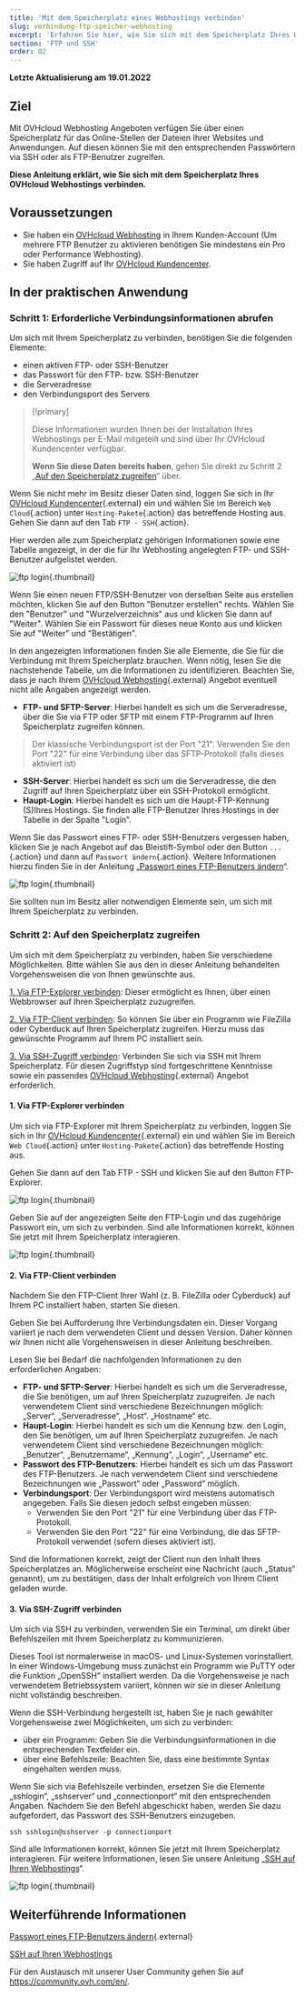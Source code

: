 ```yaml
---
title: 'Mit dem Speicherplatz eines Webhostings verbinden'
slug: verbindung-ftp-speicher-webhosting
excerpt: 'Erfahren Sie hier, wie Sie sich mit dem Speicherplatz Ihres OVHcloud Webhostings verbinden'
section: 'FTP und SSH'
order: 02
---
```


**Letzte Aktualisierung am 19.01.2022**

## Ziel 

Mit OVHcloud Webhosting Angeboten verfügen Sie über einen Speicherplatz für das Online-Stellen der Dateien Ihrer Websites und Anwendungen. Auf diesen können Sie mit den entsprechenden Passwörtern via SSH oder als FTP-Benutzer zugreifen.

**Diese Anleitung erklärt, wie Sie sich mit dem Speicherplatz Ihres OVHcloud Webhostings verbinden.**

## Voraussetzungen

- Sie haben ein [OVHcloud Webhosting](https://www.ovh.de/hosting) in Ihrem Kunden-Account (Um mehrere FTP Benutzer zu aktivieren benötigen Sie mindestens ein Pro oder Performance Webhosting).
- Sie haben Zugriff auf Ihr [OVHcloud Kundencenter](https://www.ovh.com/auth/?action=gotomanager&from=https://www.ovh.de/&ovhSubsidiary=de). 

## In der praktischen Anwendung

### Schritt 1: Erforderliche Verbindungsinformationen abrufen

Um sich mit Ihrem Speicherplatz zu verbinden, benötigen Sie die folgenden Elemente:

- einen aktiven FTP- oder SSH-Benutzer
- das Passwort für den FTP- bzw. SSH-Benutzer
- die Serveradresse
- den Verbindungsport des Servers

> [!primary]
>
> Diese Informationen wurden Ihnen bei der Installation Ihres Webhostings per E-Mail mitgeteilt und sind über Ihr OVHcloud Kundencenter verfügbar.
>
> **Wenn Sie diese Daten bereits haben**, gehen Sie direkt zu Schritt 2 „[Auf den Speicherplatz zugreifen](./#schritt-2-auf-den-speicherplatz-zugreifen)“ über.
> 

Wenn Sie nicht mehr im Besitz dieser Daten sind, loggen Sie sich in Ihr [OVHcloud Kundencenter](https://www.ovh.com/auth/?action=gotomanager&from=https://www.ovh.de/&ovhSubsidiary=de){.external} ein und wählen Sie im Bereich `Web Cloud`{.action} unter `Hosting-Pakete`{.action} das betreffende Hosting aus. Gehen Sie dann auf den Tab `FTP - SSH`{.action}. 

Hier werden alle zum Speicherplatz gehörigen Informationen sowie eine Tabelle angezeigt, in der die für Ihr Webhosting angelegten FTP- und SSH-Benutzer aufgelistet werden.

![ftp login](images/connect-ftp-step1.png){.thumbnail}

Wenn Sie einen neuen FTP/SSH-Benutzer von derselben Seite aus erstellen möchten, klicken Sie auf den Button "Benutzer erstellen" rechts.
Wählen Sie den "Benutzer" und "Wurzelverzeichnis" aus und klicken Sie dann auf "Weiter". Wählen Sie ein Passwort für dieses neue Konto aus und klicken Sie auf "Weiter" und "Bestätigen".

In den angezeigten Informationen finden Sie alle Elemente, die Sie für die Verbindung mit Ihrem Speicherplatz brauchen. Wenn nötig, lesen Sie die nachstehende Tabelle, um die Informationen zu identifizieren. Beachten Sie, dass je nach Ihrem [OVHcloud Webhosting](https://www.ovhcloud.com/de/web-hosting/){.external} Angebot eventuell nicht alle Angaben angezeigt werden.

- **FTP- und SFTP-Server**: Hierbei handelt es sich um die Serveradresse, über die Sie via FTP oder SFTP mit einem FTP-Programm auf Ihren Speicherplatz zugreifen können.

> Der klassische Verbindungsport ist der Port "21". Verwenden Sie den Port "22" für eine Verbindung über das SFTP-Protokoll (falls dieses aktiviert ist)

- **SSH-Server**: Hierbei handelt es sich um die Serveradresse, die den Zugriff auf Ihren Speicherplatz über ein SSH-Protokoll ermöglicht.
- **Haupt-Login**: Hierbei handelt es sich um die Haupt-FTP-Kennung (S)Ihres Hostings. Sie finden alle FTP-Benutzer Ihres Hostings in der Tabelle in der Spalte "Login".

Wenn Sie das Passwort eines FTP- oder SSH-Benutzers vergessen haben, klicken Sie je nach Angebot auf das Bleistift-Symbol oder den Button `...`{.action} und dann auf `Passwort ändern`{.action}. Weitere Informationen hierzu finden Sie in der Anleitung „[Passwort eines FTP-Benutzers ändern](https://docs.ovh.com/de/hosting/ftp-benutzer-passwort-aendern/)“.

![ftp login](images/connect-ftp-step2.png){.thumbnail}

Sie sollten nun im Besitz aller notwendigen Elemente sein, um sich mit Ihrem Speicherplatz zu verbinden.

### Schritt 2: Auf den Speicherplatz zugreifen

Um sich mit dem Speicherplatz zu verbinden, haben Sie verschiedene Möglichkeiten. Bitte wählen Sie aus den in dieser Anleitung behandelten Vorgehensweisen die von Ihnen gewünschte aus.

[1. Via FTP-Explorer verbinden](#ftpexplorer): Dieser ermöglicht es Ihnen, über einen Webbrowser auf Ihren Speicherplatz zuzugreifen.

[2. Via FTP-Client verbinden](#ftpsoftware): So können Sie über ein Programm wie FileZilla oder Cyberduck auf Ihren Speicherplatz zugreifen. Hierzu muss das gewünschte Programm auf Ihrem PC installiert sein.

[3. Via SSH-Zugriff verbinden](#ssh): Verbinden Sie sich via SSH mit Ihrem Speicherplatz. Für diesen Zugriffstyp sind fortgeschrittene Kenntnisse sowie ein passendes [OVHcloud Webhosting](https://www.ovhcloud.com/de/web-hosting/){.external} Angebot erforderlich.

#### 1. Via FTP-Explorer verbinden <a name="ftpexplorer"></a>

Um sich via FTP-Explorer mit Ihrem Speicherplatz zu verbinden, loggen Sie sich in Ihr [OVHcloud Kundencenter](https://www.ovh.com/auth/?action=gotomanager&from=https://www.ovh.de/&ovhSubsidiary=de){.external} ein und wählen Sie im Bereich `Web Cloud`{.action} unter `Hosting-Pakete`{.action} das betreffende Hosting aus. 

Gehen Sie dann auf den Tab FTP - SSH und klicken Sie auf den Button FTP-Explorer. 

![ftp login](images/connect-ftp-step3.png){.thumbnail}

Geben Sie auf der angezeigten Seite den FTP-Login und das zugehörige Passwort ein, um sich zu verbinden. Sind alle Informationen korrekt, können Sie jetzt mit Ihrem Speicherplatz interagieren.

![ftp login](images/connect-ftp-step4.png){.thumbnail}

#### 2. Via FTP-Client verbinden <a name="ftpsoftware"></a>

Nachdem Sie den FTP-Client Ihrer Wahl (z. B. FileZilla oder Cyberduck) auf Ihrem PC installiert haben, starten Sie diesen. 

Geben Sie bei Aufforderung Ihre Verbindungsdaten ein. Dieser Vorgang variiert je nach dem verwendeten Client und dessen Version. Daher können wir Ihnen nicht alle Vorgehensweisen in dieser Anleitung beschreiben.

Lesen Sie bei Bedarf die nachfolgenden Informationen zu den erforderlichen Angaben:

- **FTP- und SFTP-Server**: Hierbei handelt es sich um die Serveradresse, die Sie benötigen, um auf Ihren Speicherplatz zuzugreifen. Je nach verwendetem Client sind verschiedene Bezeichnungen möglich: „Server“, „Serveradresse“, „Host“. „Hostname“ etc.
- **Haupt-Login**: Hierbei handelt es sich um die Kennung bzw. den Login, den Sie benötigen, um auf Ihren Speicherplatz zuzugreifen. Je nach verwendetem Client sind verschiedene Bezeichnungen möglich: „Benutzer“, „Benutzername“, „Kennung“, „Login“, „Username“ etc.
- **Passwort des FTP-Benutzers**: Hierbei handelt es sich um das Passwort des FTP-Benutzers. Je nach verwendetem Client sind verschiedene Bezeichnungen wie „Passwort“ oder „Password“ möglich.
- **Verbindungsport**: Der Verbindungsport wird meistens automatisch angegeben. Falls Sie diesen jedoch selbst eingeben müssen:
    - Verwenden Sie den Port "21" für eine Verbindung über das FTP-Protokoll.
    - Verwenden Sie den Port "22" für eine Verbindung, die das SFTP-Protokoll verwendet (sofern dieses aktiviert ist).

Sind die Informationen korrekt, zeigt der Client nun den Inhalt Ihres Speicherplatzes an. Möglicherweise erscheint eine Nachricht (auch „Status“ genannt), um zu bestätigen, dass der Inhalt erfolgreich von Ihrem Client geladen wurde.

#### 3. Via SSH-Zugriff verbinden <a name="ssh"></a>

Um sich via SSH zu verbinden, verwenden Sie ein Terminal, um direkt über Befehlszeilen mit Ihrem Speicherplatz zu kommunizieren. 

Dieses Tool ist normalerweise in macOS- und Linux-Systemen vorinstalliert. In einer Windows-Umgebung muss zunächst ein Programm wie PuTTY oder die Funktion „OpenSSH“ installiert werden. Da die Vorgehensweise je nach verwendetem Betriebssystem variiert, können wir sie in dieser Anleitung nicht vollständig beschreiben.

Wenn die SSH-Verbindung hergestellt ist, haben Sie je nach gewählter Vorgehensweise zwei Möglichkeiten, um sich zu verbinden: 

- über ein Programm: Geben Sie die Verbindungsinformationen in die entsprechenden Textfelder ein.
- über eine Befehlszeile: Beachten Sie, dass eine bestimmte Syntax eingehalten werden muss.

Wenn Sie sich via Befehlszeile verbinden, ersetzen Sie die Elemente „sshlogin“, „sshserver“ und „connectionport“ mit den entsprechenden Angaben. Nachdem Sie den Befehl abgeschickt haben, werden Sie dazu aufgefordert, das Passwort des SSH-Benutzers einzugeben.

```ssh
ssh sshlogin@sshserver -p connectionport
```

Sind alle Informationen korrekt, können Sie jetzt mit Ihrem Speicherplatz interagieren. Für weitere Informationen, lesen Sie unsere Anleitung „[SSH auf Ihren Webhostings](https://docs.ovh.com/de/hosting/webhosting_ssh_auf_ihren_webhostings/)“.

![ftp login](images/connect-ftp-step5.png){.thumbnail}

## Weiterführende Informationen

[Passwort eines FTP-Benutzers ändern](https://docs.ovh.com/de/hosting/ftp-benutzer-passwort-aendern/){.external}

[SSH auf Ihren Webhostings](https://docs.ovh.com/de/hosting/webhosting_ssh_auf_ihren_webhostings/)

Für den Austausch mit unserer User Community gehen Sie auf <https://community.ovh.com/en/>.
